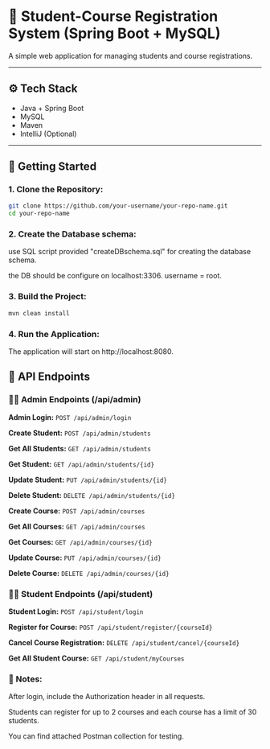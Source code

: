 # 📘 Student-Course Registration System (Spring Boot + MySQL)

A simple web application for managing students and course registrations.

---

## ⚙️ Tech Stack
- Java + Spring Boot
- MySQL
- Maven
- IntelliJ (Optional)

---

## 🚀 Getting Started

### 1. Clone the Repository:
```bash
git clone https://github.com/your-username/your-repo-name.git
cd your-repo-name
```

### 2. Create the Database schema:
use SQL script provided "createDBschema.sql" for creating the database schema.

the DB should be configure on localhost:3306. username = root.

### 3. Build the Project:
```bash
mvn clean install
```

### 4. Run the Application:
The application will start on http://localhost:8080.


## 📌 API Endpoints

### 🧑‍💻 Admin Endpoints (/api/admin)

**Admin Login:** `POST /api/admin/login`

**Create Student:** `POST /api/admin/students`

**Get All Students:** `GET /api/admin/students`

**Get Student:** `GET /api/admin/students/{id}`

**Update Student:** `PUT /api/admin/students/{id}`

**Delete Student:** `DELETE /api/admin/students/{id}`

**Create Course:** `POST /api/admin/courses`

**Get All Courses:** `GET /api/admin/courses`

**Get Courses:** `GET /api/admin/courses/{id}`

**Update Course:** `PUT /api/admin/courses/{id}`

**Delete Course:** `DELETE /api/admin/courses/{id}`


### 🧑‍🎓 Student Endpoints (/api/student)

**Student Login:** `POST /api/student/login`

**Register for Course:** `POST /api/student/register/{courseId}`

**Cancel Course Registration:** `DELETE /api/student/cancel/{courseId}`

**Get All Student Course:** `GET /api/student/myCourses`

### 📝 Notes:
After login, include the Authorization header in all requests.

Students can register for up to 2 courses and each course has a limit of 30 students.

You can find attached Postman collection for testing.

